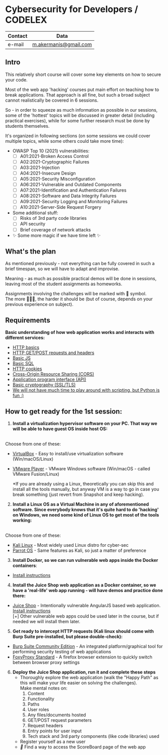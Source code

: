 # Cybersecurity for Developers / CODELEX 
 
| Contact | Data |
|---------| ------ |
| e-mail  | m.akermanis@gmail.com |

## Intro

This relatively short course will cover some key elements on how to secure your code.

Most of the web app 'hacking' courses put main effort on teaching how to break applications.
That approach is all fine, but such a broad subject cannot realistically be covered in 6 sessions.

So - in order to squeeze as much information as possible in our sessions, some of the 'hottest' topics will be discussed in greater detail (including practical exercises), while for some further research must be done by students themselves. 

It's organized in following sections (on some sessions we could cover multiple topics, while some others could take more time):

- OWASP Top 10 (2021) vulnerabilities:
  - [ ]  A01:2021-Broken Access Control
  - [ ]  A02:2021-Cryptographic Failures
  - [ ]  A03:2021-Injection
  - [ ]  A04:2021-Insecure Design
  - [ ]  A05:2021-Security Misconfiguration
  - [ ]  A06:2021-Vulnerable and Outdated Components 
  - [ ]  A07:2021-Identification and Authentication Failures
  - [ ]  A08:2021-Software and Data Integrity Failures
  - [ ]  A09:2021-Security Logging and Monitoring Failures
  - [ ]  A10:2021-Server-Side Request Forgery
- Some additional stuff:
  - [ ]  Risks of 3rd party code libraries
  - [ ]  API security
  - [ ]  Brief coverage of network attacks
- ✨ Some more magic if we have time left ✨

## What's the plan
As mentioned previously - not everything can be fully covered in such a brief timespan, so we will have to adapt and improvise. 

Meaning - as much as possible practical demos will be done in sessions, leaving most of the student assignments as homeworks.

Assignments involving the challenges will be marked with 👾 symbol.\
The more 👾👾👾, the harder it should be (but of course, depends on your previous experience on subject).

## Requirements

**Basic understanding of how web application works and interacts with different services:**

- [HTTP basics](https://developer.mozilla.org/en-US/docs/Web/HTTP/Basics_of_HTTP)
- [HTTP GET/POST requests and headers](https://developer.mozilla.org/en-US/docs/Web/HTTP/Session)
- [Basic JS](https://developer.mozilla.org/en-US/docs/Learn/JavaScript)
- [Basic SQL](https://www.dataquest.io/blog/sql-basics/)
- [HTTP cookies](https://developer.mozilla.org/en-US/docs/Web/HTTP/Cookies)
- [Cross-Origin Resource Sharing (CORS)](https://developer.mozilla.org/en-US/docs/Web/HTTP/CORS)
- [Application program interface (API)](https://www.techtarget.com/searchapparchitecture/definition/RESTful-API)
- [Basic cryptography (SSL/TLS)](https://developer.mozilla.org/en-US/docs/Web/Security/Transport_Layer_Security)
- [We will not have much time to play around with scripting, but Python is fun :)](https://www.w3schools.com/python/python_intro.asp)

## How to get ready for the 1st session:

1. **Install a virtualization hypervisor software on your PC. That way we will be able to have guest OS inside host OS:**

</br>Choose from one of these:
- [VirtualBox] - Easy to install/use virtualization software (Win/macOS/Linux)
- [VMware Player] - VMware Windows software (Win/macOS - called VMware Fusion/Linux)

    *If you are already using a Linux, theoretically you can skip this and install all the tools manually, but anyway VM is a way to go in case you break something (just revert from Snapshot and keep hacking).

2. **Install a Linux OS as a Virtual Machine in any of aforementioned software. Since everybody knows that it's quite hard to do 'hacking' on Windows, we need some kind of Linux OS to get most of the tools working:**

</br>Choose from one of these:
  - [Kali Linux] - Most widely used Linux distro for cyber-sec
  - [Parrot OS] - Same features as Kali, so just a matter of preference

3. **Install Docker, so we can run vulnerable web apps inside the Docker containers**:
 * [Install instructions](https://docs.docker.com/engine/install/debian/)
 
4. **Install the Juice Shop web application as a Docker container, so we have a 'real-life' web app running - will have demos and practice done there:**
- [Juice Shop] - Intentionally vulnerable AngularJS based web application.  [Install instructions](/01/resources/juice_shop_install.md)\
[+] Other vulnerable web apps could be used later in the course, but if needed we will install them later.

5. **Get ready to intercept HTTP requests (Kali linux should come with Burp Suite pre-installed, but please double-check):**
- [Burp Suite Community Edition] - An integrated platform/graphical tool for performing security testing of web applications
- [FoxyProxy Standard] - A firefox browser extension to quickly switch between browser proxy settings 

6. **Deploy the Juice Shop application, run it and complete these steps**
   - Thoroughly explore the web application (walk the "Happy Path" as this will make your life easier on solving the challenges). </br>Make mental notes on: 
     1) Content
     2) Functionality
     3) Paths
     4) User roles
     5) Any files/documents hosted
     6) GET/POST request parameters
     7) Request headers
     8) Entry points for user input
     9) Tech stack and 3rd party components (like code libraries) used
   - Register yourself as a new user
   - *👾* Find a way to access the ScoreBoard page of the web app
   
[//]: # (These are reference links used in the body of this note and get stripped out when the markdown processor does its job. There is no need to format nicely because it shouldn't be seen. Thanks SO - http://stackoverflow.com/questions/4823468/store-comments-in-markdown-syntax)

   [Kali Linux]: <https://www.kali.org/get-kali/>
   [Parrot OS]: <https://parrotsec.org/docs/download-parrot.html>
   [VirtualBox]: <https://www.virtualbox.org/wiki/Downloads>
   [VMware Player]: <https://www.vmware.com/se/products/workstation-player/workstation-player-evaluation.html>
   [Juice Shop]: <https://owasp.org/www-project-juice-shop/>
   [Burp Suite Community Edition]: <https://portswigger.net/burp/documentation/desktop/getting-started>
   [FoxyProxy Standard]: <https://addons.mozilla.org/en-US/firefox/addon/foxyproxy-standard/?utm_source=addons.mozilla.org&utm_medium=referral&utm_content=search>
